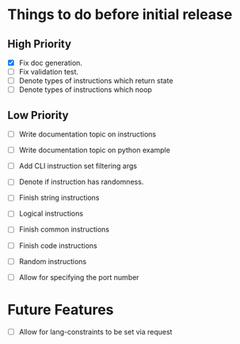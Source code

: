 # Things to do before initial release

## High Priority

- [x] Fix doc generation.
- [ ] Fix validation test.
- [ ] Denote types of instructions which return state
- [ ] Denote types of instructions which noop

## Low Priority

- [ ] Write documentation topic on instructions
- [ ] Write documentation topic on python example
- [ ] Add CLI instruction set filtering args
- [ ] Denote if instruction has randomness.
- [ ] Finish string instructions
- [ ] Logical instructions
- [ ] Finish common instructions
- [ ] Finish code instructions
- [ ] Random instructions
- [ ] Allow for specifying the port number


# Future Features

- [ ] Allow for lang-constraints to be set via request

